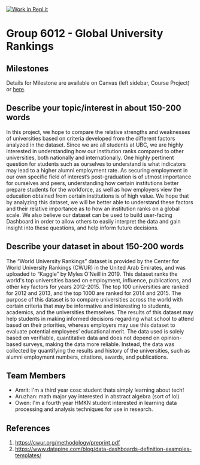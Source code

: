 [![Work in Repl.it](https://classroom.github.com/assets/work-in-replit-14baed9a392b3a25080506f3b7b6d57f295ec2978f6f33ec97e36a161684cbe9.svg)](https://classroom.github.com/online_ide?assignment_repo_id=312273&assignment_repo_type=GroupAssignmentRepo)
# Group 6012 - Global University Rankings

## Milestones

Details for Milestone are available on Canvas (left sidebar, Course Project) or [here](https://firas.moosvi.com/courses/data301/project/milestone01.html).

## Describe your topic/interest in about 150-200 words

In this project, we hope to compare the relative strengths and weaknesses of universities based on criteria developed from the different factors analyzed in the dataset. Since we are all students at UBC, we are highly interested in understanding how our institution ranks compared to other universities, both nationally and internationally. One highly pertinent question for students such as ourselves to understand is what indicators may lead to a higher alumni employment rate.  As securing employment in our own specific field of interest’s post-graduation is of utmost importance for ourselves and peers, understanding how certain institutions better prepare students for the workforce, as well as how employers view the education obtained from certain institutions is of high value.  We hope that by analyzing this dataset, we will be better able to understand these factors and their relative importance as to how an institution ranks on a global scale.  We also believe our dataset can be used to build user-facing Dashboard in order to allow others to easily interpret the data and gain insight into these questions, and help inform future decisions.

## Describe your dataset in about 150-200 words

The “World University Rankings” dataset is provided by the Center for World University Rankings (CWUR) in the United Arab Emirates, and was uploaded to “Kaggle” by Myles O'Neill in 2019.  This dataset ranks the world's top universities based on employment, influence, publications, and other key factors for years 2012-2015.  The top 100 universities are ranked for 2012 and 2013, and the top 1000 are ranked for 2014 and 2015.  The purpose of this dataset is to compare universities across the world with certain criteria that may be informative and interesting to students, academics, and the universities themselves. The results of this dataset may help students in making informed decisions regarding what school to attend based on their priorities, whereas employers may use this dataset to evaluate potential employees’ educational merit.  The data used is solely based on verifiable, quantitative data and does not depend on opinion-based surveys, making the data more reliable. Instead, the data was collected by quantifying the results and history of the universities, such as alumni employment numbers, citations, awards, and publications.

## Team Members

- Amrit: I'm a third year cosc student thats simply learning about tech!
- Aruzhan: math major yay interested in abstract algebra (sort of lol)
- Owen: I'm a fourth year HMKN student interested in learning data processing and analysis techniques for use in research.

## References

1. https://cwur.org/methodology/preprint.pdf
2. https://www.datapine.com/blog/data-dashboards-definition-examples-templates/
